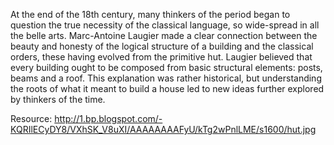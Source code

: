 ---
---

At the end of the 18th century, many thinkers of the period began to question the true necessity of the classical language, so wide-spread in all the belle arts. Marc-Antoine Laugier made a clear connection between the beauty and honesty of the logical structure of a building and the classical orders, these having evolved from the primitive hut. Laugier believed that every building ought to be composed from basic structural elements: posts, beams and a roof. This explanation was rather historical, but understanding the roots of what it meant to build a house led to new ideas further explored by thinkers of the time.

Resource: http://1.bp.blogspot.com/-KQRIlECyDY8/VXhSK_V8uXI/AAAAAAAAFyU/kTg2wPnlLME/s1600/hut.jpg